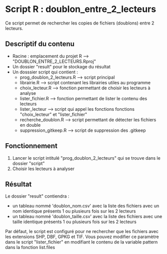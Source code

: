 # Script R : doublon_entre_2_lecteurs

Ce script permet de rechercher les copies de fichiers (doublons) entre 2 lecteurs.

## Descriptif du contenu

* Racine : emplacement du projet R --> "DOUBLON_ENTRE_2_LECTEURS.Rproj"
* Un dossier "result" pour le stockage du résultat
* Un dosssier script qui contient :
  * prog_doublon_2_lecteurs.R --> script principal
  * librairie.R --> script contenant les librairies utiles au programme
  * choix_lecteur.R --> fonction permettant de choisir les lecteurs à analyse
  * lister_fichier.R --> fonction permettant de lister le contenu des lecteurs
  * lister_lecteur --> script qui appel les fonctions fonctions "choix_lecteur" et "lister_fichier"
  * recherche_doublon.R --> script permettant de détecter les fichiers en double
  * suppression_gitkeep.R --> script de suppression des .gitkeep

## Fonctionnement

1. Lancer le script intitulé "prog_doublon_2_lecteurs" qui se trouve dans le dossier "script"
2. Choisir les lecteurs à analyser

## Résultat

Le dossier "result" contiendra :
   * un tableau nommé 'doublon_nom.csv' avec la liste des fichiers avec un nom identique présents 1 ou plusieurs fois sur les 2 lecteurs
   * un tableau nommé 'doublon_taille.csv' avec la liste des fichiers avec une taille identique présents 1 ou plusieurs fois sur les 2 lecteurs

Par défaut, le script est configuré pour ne rechercher que les fichiers avec les extensions SHP, DBF, GPKG et TIF.
Vous pouvez modifier ce paramètre dans le script "lister_fichier" en modifiant le contenu de la variable pattern dans la fonction list.files
